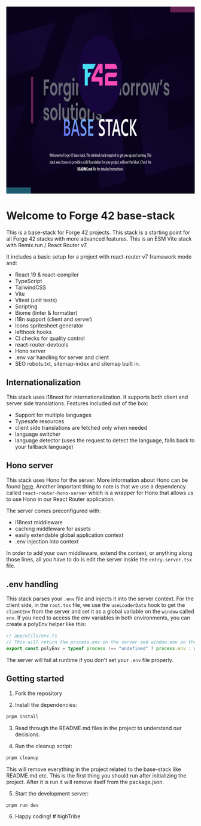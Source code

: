 

<p align="middle">
<img  width="900px" height="500px" src="./public/base-stack.png" />
</p>

# Welcome to Forge 42 base-stack

This is a base-stack for Forge 42 projects. This stack is a starting point for all Forge 42 stacks with more
advanced features. This is an ESM Vite stack with Remix.run / React Router v7.

It includes a basic setup for a project with react-router v7 framework mode and:
- React 19 & react-compiler
- TypeScript
- TailwindCSS
- Vite
- Vitest (unit tests)
- Scripting
- Biome (linter & formatter)
- i18n support (client and server)
- Icons spritesheet generator
- lefthook hooks
- CI checks for quality control
- react-router-devtools
- Hono server
- .env var handling for server and client
- SEO robots.txt, sitemap-index and sitemap built in.

## Internationalization

This stack uses i18next for internationalization. It supports both client and server side translations.
Features included out of the box:
- Support for multiple languages
- Typesafe resources
- client side translations are fetched only when needed
- language switcher
- language detector (uses the request to detect the language, falls back to your fallback language)

## Hono server

This stack uses Hono for the server. More information about Hono can be found [here](https://honojs.dev/).
Another important thing to note is that we use a dependency called `react-router-hono-server` which is a wrapper for Hono that allows us to use Hono in our React Router application.

The server comes preconfigured with:
- i18next middleware
- caching middleware for assets
- easily extendable global application context
- .env injection into context

In order to add your own middleware, extend the context, or anything along those lines, all you have to do is edit the server
inside the `entry.server.tsx` file.

## .env handling

This stack parses your `.env` file and injects it into the server context. For the client side, in the `root.tsx` file, we use the `useLoaderData` hook to get the `clientEnv` from the server and set it as a global variable on the `window` called `env`.
If you need to access the env variables in both environments, you can create a polyEnv helper like this:
```ts
// app/utils/env.ts
// This will return the process.env on the server and window.env on the client
export const polyEnv = typeof process !== "undefined" ? process.env : window.env;
```
The server will fail at runtime if you don't set your `.env` file properly.

## Getting started

1. Fork the repository

2. Install the dependencies:
```bash
pnpm install
```
3. Read through the README.md files in the project to understand our decisions.

4. Run the cleanup script:
```bash
pnpm cleanup
```

This will remove everything in the project related to the base-stack like README.md etc.
This is the first thing you should run after initializing the project.
After it is run it will remove itself from the package.json.

5. Start the development server:
```bash
pnpm run dev
```
6. Happy coding!
#   h i g h T r i b e 
 
 